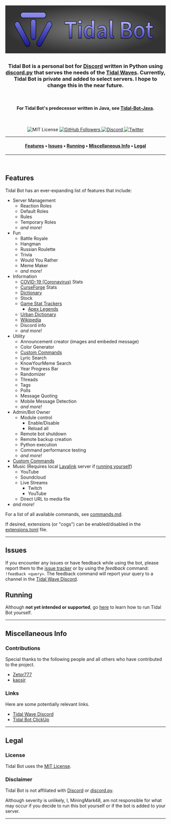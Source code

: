 <h1 align="center">
    <a href="https://github.com/miningmark48/tidal-bot"><img src=".README_images/banner.png" height="150" alt="Tidal Bot Banner"></a>
</h1>

<h3 align="center">
Tidal Bot is a personal bot for <a href="https://discord.com/">Discord</a> written in Python using <a href="https://github.com/Rapptz/discord.py">discord.py</a> that serves the needs of the <a href="https://discord.gg/SMCEXw5">Tidal Waves</a>. Currently, Tidal Bot is private and added to select servers. I hope to change this in the near future.
</h3>
<br>

<h4 align="center">
For Tidal Bot's predecessor written in Java, see <a href="https://github.com/MiningMark48/Tidal-Bot-Java">Tidal-Bot-Java</a>.
</h4>
<br>

<p align="center">
    <img src="https://img.shields.io/github/license/MiningMark48/Tidal-Bot" alt="MIT License">
    <a href="https://github.com/MiningMark48">
    <img src="https://img.shields.io/github/followers/MiningMark48?style=social" alt="GitHub Followers">
	</a>
    <a href="https://discord.gg/SMCEXw5">
    <img src="https://img.shields.io/discord/138819614275665920?label=Discord&logo=Discord&style=social" alt="Discord">
	</a>
	<a href="https://twitter.com/miningmark48">
	<img src="https://img.shields.io/twitter/follow/miningmark48?style=social" alt="Twitter">
	</a>
</p>

---

<h4 align="center">
  <a href="#Features">Features</a> •
  <a href="#Issues">Issues</a> •
  <a href="#Running">Running</a> •
  <a href="#Miscellaneous-Info">Miscellaneous Info</a> •
  <a href="#Legal">Legal</a>
</h4>

---
<br>

## Features

 Tidal Bot has an ever-expanding list of features that include:
 - Server Management
   - Reaction Roles
   - Default Roles
   - Rules
   - Temporary Roles
   - *and more!*
 - Fun
   - Battle Royale
   - Hangman
   - Russian Roulette
   - Trivia
   - Would You Rather
   - Meme Maker
   - *and more!*
 - Information
   - [COVID-19 (Coronavirus)](https://www.cdc.gov/coronavirus/2019-ncov/index.html) Stats
   - [CurseForge](https://www.curseforge.com/) Stats
   - [Dictionary](https://www.merriam-webster.com/)
   - Stock
   - [Game Stat Trackers](https://tracker.gg/)
     - [Apex Legends](https://www.ea.com/games/apex-legends)
   - [Urban Dictionary](https://www.urbandictionary.com/)
   - [Wikipedia](https://www.wikipedia.org/)
   - Discord info
   - *and more!*
 - Utility
   - Announcement creator (images and embeded message)
   - Color Generator
   - [Custom Commands](https://github.com/MiningMark48/Tidal-Bot/wiki/Custom-Commands)
   - Lyric Search
   - KnowYourMeme Search
   - Year Progress Bar
   - Randomizer 
   - Threads
   - Tags
   - Polls
   - Message Quoting
   - Mobile Message Detection
   - *and more!*
 - Admin/Bot Owner
   - Module control
     - Enable/Disable
     - Reload all
   - Remote bot shutdown
   - Remote backup creation
   - Python execution
   - Command performance testing
   - *and more!*
 - [Custom Commands](https://github.com/MiningMark48/Tidal-Bot/wiki/Custom-Commands)
 - Music (Requires local [Lavalink](https://github.com/Frederikam/Lavalink) server if [running yourself](https://github.com/MiningMark48/Tidal-Bot/wiki/Running-Tidal-Bot))
   - YouTube
   - Soundcloud
   - Live Streams
     - Twitch
     - YouTube
   - Direct URL to media file
 - *and more!*

For a list of all available commands, see [commands.md](https://github.com/MiningMark48/Tidal-Bot/blob/master/commands.md).

<!-- or, for a JSON format, [commands.json](https://github.com/MiningMark48/Tidal-Bot/blob/master/commands.json). -->

If desired, extensions (or "cogs") can be enabled/disabled in the [extensions.toml](https://github.com/MiningMark48/Tidal-Bot/blob/master/extensions.toml) file.

---

## Issues

If you encounter any issues or have feedback while using the bot, please report them to the [issue tracker](https://github.com/MiningMark48/Tidal-Bot/issues) or by using the *feedback* command: `!feedback <query>`. The feedback command will report your query to a channel in the [Tidal Wave Discord](https://discord.gg/SMCEXw5).


## Running
Although **not yet intended or supported**, go [here](https://github.com/MiningMark48/Tidal-Bot/wiki/Running-Tidal-Bot) to learn how to run Tidal Bot yourself.

---

## Miscellaneous Info

### Contributions
Special thanks to the following people and all others who have contributed to the project.
- [Zetor777](https://twitter.com/Zetor777)
- [kaosjr](https://twitter.com/daKaosjr)

### Links
Here are some potentially relevant links.
- [Tidal Wave Discord](https://discord.gg/SMCEXw5) 
- [Tidal Bot ClickUp](https://share.clickup.com/b/h/4-12633923-2/c9aa38f4ceedf1c)

---

## Legal

### License
Tidal Bot uses the [MIT License](https://github.com/MiningMark48/Tidal-Bot/blob/master/LICENSE). 

### Disclaimer
Tidal Bot is not affiliated with [Discord](https://discord.com) or [discord.py](https://github.com/Rapptz/discord.py). 

Although severity is unlikely, I, MiningMark48, am not responsible for what may occur if you decide to run this bot yourself or if the bot is added to your server.

---